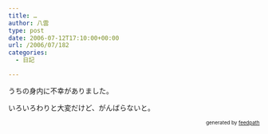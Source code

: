 ```yaml
---
title: …
author: 八雲
type: post
date: 2006-07-12T17:10:00+00:00
url: /2006/07/182
categories:
  - 日記

---
```

うちの身内に不幸がありました。

いろいろわりと大変だけど、がんばらないと。<!--
feedpath info start
-->

<div style="text-align: right; font-size: 10px;">
  &nbsp;&nbsp;<span>generated by <a href="http://feedpath.jp">feedpath</a></span>
</div>

<!--
feedpath info end
-->